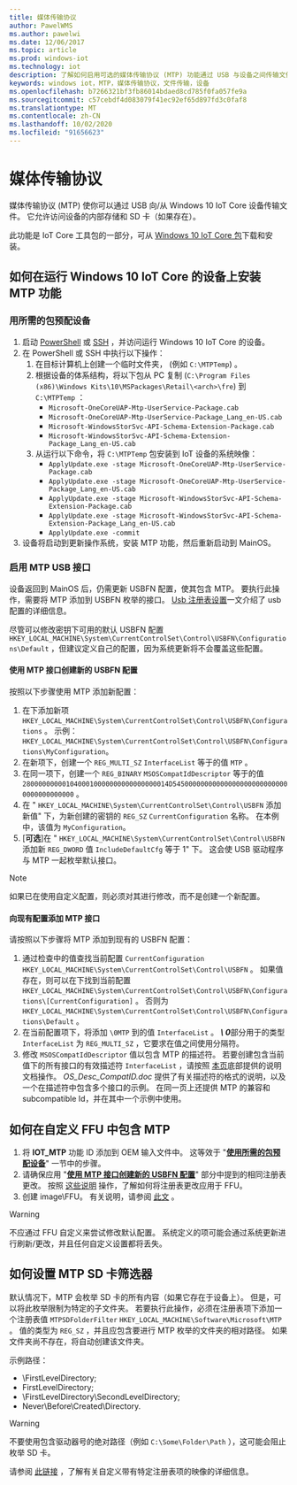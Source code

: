 ```yaml
---
title: 媒体传输协议
author: PawelWMS
ms.author: pawelwi
ms.date: 12/06/2017
ms.topic: article
ms.prod: windows-iot
ms.technology: iot
description: 了解如何启用可选的媒体传输协议 (MTP) 功能通过 USB 与设备之间传输文件。
keywords: windows iot，MTP，媒体传输协议，文件传输，设备
ms.openlocfilehash: b7266321bf3fb86014bdaed8cd785f0fa057fe9a
ms.sourcegitcommit: c57cebdf4d083079f41ec92ef65d897fd3c0faf8
ms.translationtype: MT
ms.contentlocale: zh-CN
ms.lasthandoff: 10/02/2020
ms.locfileid: "91656623"
---
```

# <a name="media-transfer-protocol"></a>媒体传输协议
媒体传输协议 (MTP) 使你可以通过 USB 向/从 Windows 10 IoT Core 设备传输文件。 它允许访问设备的内部存储和 SD 卡（如果存在）。

此功能是 IoT Core 工具包的一部分，可从 [Windows 10 IoT Core 包](https://www.microsoft.com/en-us/download/details.aspx?id=55031)下载和安装。

## <a name="how-to-install-the-mtp-feature-on-a-device-running-windows-10-iot-core"></a>如何在运行 Windows 10 IoT Core 的设备上安装 MTP 功能

### <a name="provisioning-the-device-with-required-packages"></a>用所需的包预配设备

1. 启动 [PowerShell](../connect-your-device/PowerShell.md) 或 [SSH](../connect-your-device/SSH.md) ，并访问运行 Windows 10 IoT Core 的设备。
2. 在 PowerShell 或 SSH 中执行以下操作：
    1. 在目标计算机上创建一个临时文件夹， (例如 `C:\MTPTemp`) 。
    2. 根据设备的体系结构，将以下包从 PC 复制 (`C:\Program Files (x86)\Windows Kits\10\MSPackages\Retail\<arch>\fre`) 到 `C:\MTPTemp` ：
        * `Microsoft-OneCoreUAP-Mtp-UserService-Package.cab`
        * `Microsoft-OneCoreUAP-Mtp-UserService-Package_Lang_en-US.cab`
        * `Microsoft-WindowsStorSvc-API-Schema-Extension-Package.cab`
        * `Microsoft-WindowsStorSvc-API-Schema-Extension-Package_Lang_en-US.cab`
    3. 从运行以下命令，将 `C:\MTPTemp` 包安装到 IoT 设备的系统映像：
        * `ApplyUpdate.exe -stage Microsoft-OneCoreUAP-Mtp-UserService-Package.cab`
        * `ApplyUpdate.exe -stage Microsoft-OneCoreUAP-Mtp-UserService-Package_Lang_en-US.cab`
        * `ApplyUpdate.exe -stage Microsoft-WindowsStorSvc-API-Schema-Extension-Package.cab`
        * `ApplyUpdate.exe -stage Microsoft-WindowsStorSvc-API-Schema-Extension-Package_Lang_en-US.cab`
        * `ApplyUpdate.exe -commit`
3. 设备将启动到更新操作系统，安装 MTP 功能，然后重新启动到 MainOS。

### <a name="enabling-the-mtp-usb-interface"></a>启用 MTP USB 接口

设备返回到 MainOS 后，仍需更新 USBFN 配置，使其包含 MTP。 要执行此操作，需要将 MTP 添加到 USBFN 枚举的接口。
[Usb 注册表设置](https://docs.microsoft.com/windows-hardware/drivers/usbcon/usb-registry-settings-for-a-function-controller-driver)一文介绍了 usb 配置的详细信息。

尽管可以修改密钥下可用的默认 USBFN 配置 `HKEY_LOCAL_MACHINE\System\CurrentControlSet\Control\USBFN\Configurations\Default` ，但建议定义自己的配置，因为系统更新将不会覆盖这些配置。

#### <a name="creating-a-new-usbfn-configuration-with-the-mtp-interface"></a>使用 MTP 接口创建新的 USBFN 配置

按照以下步骤使用 MTP 添加新配置：
1. 在下添加新项 `HKEY_LOCAL_MACHINE\System\CurrentControlSet\Control\USBFN\Configurations` 。 示例：`HKEY_LOCAL_MACHINE\System\CurrentControlSet\Control\USBFN\Configurations\MyConfiguration`。
2. 在新项下，创建一个 `REG_MULTI_SZ` `InterfaceList` 等于的值 `MTP` 。
3. 在同一项下，创建一个 `REG_BINARY` `MSOSCompatIdDescriptor` 等于的值 `2800000000010400010000000000000000014D545000000000000000000000000000000000000000` 。
4. 在 " `HKEY_LOCAL_MACHINE\System\CurrentControlSet\Control\USBFN` 添加新值" 下，为新创建的密钥的 `REG_SZ` `CurrentConfiguration` 名称。 在本例中，该值为 `MyConfiguration`。
5. [**可选**]在 " `HKEY_LOCAL_MACHINE\System\CurrentControlSet\Control\USBFN` 添加新 `REG_DWORD` 值 `IncludeDefaultCfg` 等于 1" 下。 这会使 USB 驱动程序与 MTP 一起枚举默认接口。

> [!NOTE]
> 如果已在使用自定义配置，则必须对其进行修改，而不是创建一个新配置。

#### <a name="adding-the-mtp-interface-to-an-existing-configuration"></a>向现有配置添加 MTP 接口

请按照以下步骤将 MTP 添加到现有的 USBFN 配置：
1. 通过检查中的值查找当前配置 `CurrentConfiguration` `HKEY_LOCAL_MACHINE\System\CurrentControlSet\Control\USBFN` 。 如果值存在，则可以在下找到当前配置 `HKEY_LOCAL_MACHINE\System\CurrentControlSet\Control\USBFN\Configurations\[CurrentConfiguration]` 。 否则为 `HKEY_LOCAL_MACHINE\System\CurrentControlSet\Control\USBFN\Configurations\Default` 。
2. 在当前配置项下，将添加 `\0MTP` 到的值 `InterfaceList` 。 ***\ 0***部分用于的类型 `InterfaceList` 为 `REG_MULTI_SZ` ，它要求在值之间使用分隔符。
3. 修改 `MSOSCompatIdDescriptor` 值以包含 MTP 的描述符。 若要创建包含当前值下的所有接口的有效描述符 `InterfaceList` ，请按照 [本页](https://msdn.microsoft.com/windows/hardware/gg463179.aspx)底部提供的说明文档操作。 *OS_Desc_CompatID.doc* 提供了有关描述符的格式的说明，以及一个在描述符中包含多个接口的示例。 在同一页上还提供 MTP 的兼容和 subcompatible Id，并在其中一个示例中使用。

## <a name="how-to-include-mtp-in-your-custom-ffu"></a>如何在自定义 FFU 中包含 MTP

1. 将 **IOT_MTP** 功能 ID 添加到 OEM 输入文件中。 这等效于 "[**使用所需的包预配设备**](#provisioning-the-device-with-required-packages)" 一节中的步骤。
2. 请确保应用 "[**使用 MTP 接口创建新的 USBFN 配置**](#creating-a-new-usbfn-configuration-with-the-mtp-interface)" 部分中提到的相同注册表更改。 按照 [这些说明](https://docs.microsoft.com/windows-hardware/manufacture/iot/add-a-registry-setting-to-an-image) 操作，了解如何将注册表更改应用于 FFU。
3. 创建 image\FFU。 有关说明，请参阅 [此文](https://docs.microsoft.com/windows-hardware/manufacture/iot/create-a-basic-image) 。

> [!WARNING]
> 不应通过 FFU 自定义来尝试修改默认配置。 系统定义的项可能会通过系统更新进行刷新/更改，并且任何自定义设置都将丢失。

## <a name="how-to-set-up-the-mtp-sd-card-filter"></a>如何设置 MTP SD 卡筛选器

默认情况下，MTP 会枚举 SD 卡的所有内容（如果它存在于设备上）。 但是，可以将此枚举限制为特定的子文件夹。 若要执行此操作，必须在注册表项下添加一个注册表值 `MTPSDFolderFilter` `HKEY_LOCAL_MACHINE\Software\Microsoft\MTP` 。
值的类型为 `REG_SZ` ，并且应包含要进行 MTP 枚举的文件夹的相对路径。 如果文件夹尚不存在，将自动创建该文件夹。

示例路径：
- \FirstLevelDirectory;
- FirstLevelDirectory;
- \FirstLevelDirectory\SecondLevelDirectory;
- Never\Before\Created\Directory.

> [!WARNING]
> 不要使用包含驱动器号的绝对路径（例如 `C:\Some\Folder\Path` ），这可能会阻止枚举 SD 卡。

请参阅 [此链接](https://docs.microsoft.com/windows-hardware/manufacture/iot/add-a-registry-setting-to-an-image) ，了解有关自定义带有特定注册表项的映像的详细信息。
